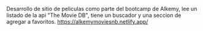 Desarrollo de sitio de peliculas como parte del bootcamp de Alkemy, lee un listado de la api "The Movie DB", tiene un buscador y una seccion de agregar a favoritos.
https://alkemymoviesnb.netlify.app/
